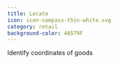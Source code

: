 ```yaml
---
title: Locate
icon: icon-compass-thin-white.svg
category: retail
background-color: 4A579F
---
```


Identify coordinates of goods
